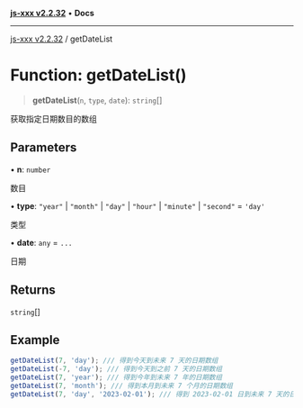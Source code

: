 [**js-xxx v2.2.32**](../README.md) • **Docs**

***

[js-xxx v2.2.32](../README.md) / getDateList

# Function: getDateList()

> **getDateList**(`n`, `type`, `date`): `string`[]

获取指定日期数目的数组

## Parameters

• **n**: `number`

数目

• **type**: `"year"` \| `"month"` \| `"day"` \| `"hour"` \| `"minute"` \| `"second"` = `'day'`

类型

• **date**: `any` = `...`

日期

## Returns

`string`[]

## Example

```ts
getDateList(7, 'day'); /// 得到今天到未来 7 天的日期数组
getDateList(-7, 'day'); /// 得到今天到之前 7 天的日期数组
getDateList(7, 'year'); /// 得到今年到未来 7 年的日期数组
getDateList(7, 'month'); /// 得到本月到未来 7 个月的日期数组
getDateList(7, 'day', '2023-02-01'); /// 得到 2023-02-01 日到未来 7 天的日期数组
```
